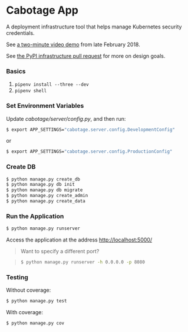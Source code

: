 # Cabotage App

A deployment infrastructure tool that helps manage Kubernetes security
credentials.

See [a two-minute video
demo](https://twitter.com/EWDurbin/status/968315460101042176) from
late February 2018.

See [the PyPI infrastructure pull
request](https://github.com/python/pypi-infra/pull/3) for more on
design goals.

### Basics

1. `pipenv install --three --dev`
1. `pipenv shell`

### Set Environment Variables

Update *cabotage/server/config.py*, and then run:

```sh
$ export APP_SETTINGS="cabotage.server.config.DevelopmentConfig"
```

or

```sh
$ export APP_SETTINGS="cabotage.server.config.ProductionConfig"
```

### Create DB

```sh
$ python manage.py create_db
$ python manage.py db init
$ python manage.py db migrate
$ python manage.py create_admin
$ python manage.py create_data
```

### Run the Application

```sh
$ python manage.py runserver
```

Access the application at the address [http://localhost:5000/](http://localhost:5000/)

> Want to specify a different port?

> ```sh
> $ python manage.py runserver -h 0.0.0.0 -p 8080
> ```

### Testing

Without coverage:

```sh
$ python manage.py test
```

With coverage:

```sh
$ python manage.py cov
```
